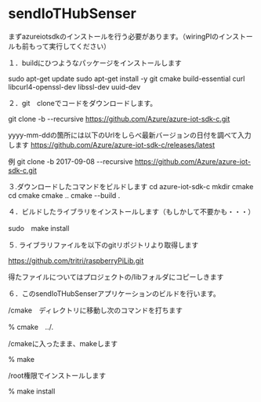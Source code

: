 # sendIoTHubSenser
まずazureiotsdkのインストールを行う必要があります。（wiringPIのインストールも前もって実行してください）

１．buildにひつようなパッケージをインストールします

sudo apt-get update
sudo apt-get install -y git cmake build-essential curl libcurl4-openssl-dev libssl-dev uuid-dev

２．git　cloneでコードをダウンロードします。

git clone -b <yyyy-mm-dd> --recursive https://github.com/Azure/azure-iot-sdk-c.git

yyyy-mm-ddの箇所には以下のUrlをしらべ最新バージョンの日付を調べて入力します
https://github.com/Azure/azure-iot-sdk-c/releases/latest

例
git clone -b 2017-09-08 --recursive https://github.com/Azure/azure-iot-sdk-c.git

３.ダウンロードしたコマンドをビルドします
cd azure-iot-sdk-c
mkdir cmake
cd cmake
cmake ..
cmake --build .

４．ビルドしたライブラリをインストールします（もしかして不要かも・・・）

sudo　make install

５. ライブラリファイルを以下のgitリポジトリより取得します

https://github.com/tritri/raspberryPiLib.git

得たファイルについてはプロジェクトの/libフォルダにコピーしきます

６．このsendIoTHubSenserアプリケーションのビルドを行います。

/cmake　ディレクトリに移動し次のコマンドを打ちます

% cmake　../.

/cmakeに入ったまま、makeします

% make

/root権限でインストールします

% make install
